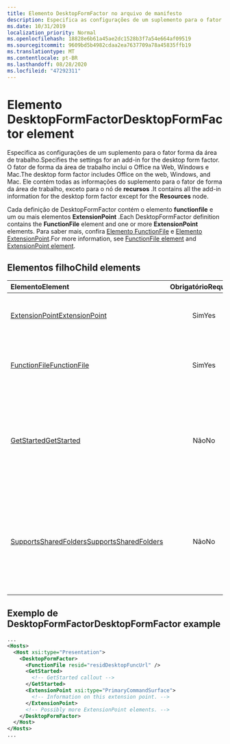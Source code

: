 ```yaml
---
title: Elemento DesktopFormFactor no arquivo de manifesto
description: Especifica as configurações de um suplemento para o fator forma da área de trabalho.
ms.date: 10/31/2019
localization_priority: Normal
ms.openlocfilehash: 18828e6b61a45ae2dc1528b3f7a54e664af09519
ms.sourcegitcommit: 9609bd5b4982cdaa2ea7637709a78a45835ffb19
ms.translationtype: MT
ms.contentlocale: pt-BR
ms.lasthandoff: 08/28/2020
ms.locfileid: "47292311"
---
```

# <a name="desktopformfactor-element"></a><span data-ttu-id="97478-103">Elemento DesktopFormFactor</span><span class="sxs-lookup"><span data-stu-id="97478-103">DesktopFormFactor element</span></span>

<span data-ttu-id="97478-104">Especifica as configurações de um suplemento para o fator forma da área de trabalho.</span><span class="sxs-lookup"><span data-stu-id="97478-104">Specifies the settings for an add-in for the desktop form factor.</span></span> <span data-ttu-id="97478-105">O fator de forma da área de trabalho inclui o Office na Web, Windows e Mac.</span><span class="sxs-lookup"><span data-stu-id="97478-105">The desktop form factor includes Office on the web, Windows, and Mac.</span></span> <span data-ttu-id="97478-106">Ele contém todas as informações do suplemento para o fator de forma da área de trabalho, exceto para o nó de **recursos** .</span><span class="sxs-lookup"><span data-stu-id="97478-106">It contains all the add-in information for the desktop form factor except for the **Resources** node.</span></span>

<span data-ttu-id="97478-107">Cada definição de DesktopFormFactor contém o elemento **functionfile** e um ou mais elementos **ExtensionPoint** .</span><span class="sxs-lookup"><span data-stu-id="97478-107">Each DesktopFormFactor definition contains the **FunctionFile** element and one or more **ExtensionPoint** elements.</span></span> <span data-ttu-id="97478-108">Para saber mais, confira [Elemento FunctionFile](functionfile.md) e [Elemento ExtensionPoint](extensionpoint.md).</span><span class="sxs-lookup"><span data-stu-id="97478-108">For more information, see [FunctionFile element](functionfile.md) and [ExtensionPoint element](extensionpoint.md).</span></span>

## <a name="child-elements"></a><span data-ttu-id="97478-109">Elementos filho</span><span class="sxs-lookup"><span data-stu-id="97478-109">Child elements</span></span>

| <span data-ttu-id="97478-110">Elemento</span><span class="sxs-lookup"><span data-stu-id="97478-110">Element</span></span>                               | <span data-ttu-id="97478-111">Obrigatório</span><span class="sxs-lookup"><span data-stu-id="97478-111">Required</span></span> | <span data-ttu-id="97478-112">Descrição</span><span class="sxs-lookup"><span data-stu-id="97478-112">Description</span></span>  |
|:--------------------------------------|:--------:|:-------------|
| [<span data-ttu-id="97478-113">ExtensionPoint</span><span class="sxs-lookup"><span data-stu-id="97478-113">ExtensionPoint</span></span>](extensionpoint.md)   | <span data-ttu-id="97478-114">Sim</span><span class="sxs-lookup"><span data-stu-id="97478-114">Yes</span></span>      | <span data-ttu-id="97478-115">Define onde um suplemento expõe a funcionalidade.</span><span class="sxs-lookup"><span data-stu-id="97478-115">Defines where an add-in exposes functionality.</span></span> |
| [<span data-ttu-id="97478-116">FunctionFile</span><span class="sxs-lookup"><span data-stu-id="97478-116">FunctionFile</span></span>](functionfile.md)       | <span data-ttu-id="97478-117">Sim</span><span class="sxs-lookup"><span data-stu-id="97478-117">Yes</span></span>      | <span data-ttu-id="97478-118">Uma URL para um arquivo que contém funções JavaScript.</span><span class="sxs-lookup"><span data-stu-id="97478-118">A URL to a file that contains JavaScript functions.</span></span>|
| [<span data-ttu-id="97478-119">GetStarted</span><span class="sxs-lookup"><span data-stu-id="97478-119">GetStarted</span></span>](getstarted.md)           | <span data-ttu-id="97478-120">Não</span><span class="sxs-lookup"><span data-stu-id="97478-120">No</span></span>       | <span data-ttu-id="97478-121">Define o texto explicativo que aparece ao instalar o suplemento no Word, no Excel ou no PowerPoint.</span><span class="sxs-lookup"><span data-stu-id="97478-121">Defines the callout that appears when installing the add-in in Word, Excel, or PowerPoint.</span></span> |
| [<span data-ttu-id="97478-122">SupportsSharedFolders</span><span class="sxs-lookup"><span data-stu-id="97478-122">SupportsSharedFolders</span></span>](supportssharedfolders.md) | <span data-ttu-id="97478-123">Não</span><span class="sxs-lookup"><span data-stu-id="97478-123">No</span></span> | <span data-ttu-id="97478-124">Define se o suplemento do Outlook está disponível nos cenários de representante.</span><span class="sxs-lookup"><span data-stu-id="97478-124">Defines whether the Outlook add-in is available in delegate scenarios.</span></span> <span data-ttu-id="97478-125">Definido como *false* por padrão.</span><span class="sxs-lookup"><span data-stu-id="97478-125">Set to *false* by default.</span></span> |

## <a name="desktopformfactor-example"></a><span data-ttu-id="97478-126">Exemplo de DesktopFormFactor</span><span class="sxs-lookup"><span data-stu-id="97478-126">DesktopFormFactor example</span></span>

```xml
...
<Hosts>
  <Host xsi:type="Presentation">
    <DesktopFormFactor>
      <FunctionFile resid="residDesktopFuncUrl" />
      <GetStarted>
        <!-- GetStarted callout -->
      </GetStarted>
      <ExtensionPoint xsi:type="PrimaryCommandSurface">
        <!-- Information on this extension point. -->
      </ExtensionPoint>
      <!-- Possibly more ExtensionPoint elements. -->
    </DesktopFormFactor>
  </Host>
</Hosts>
...
```

